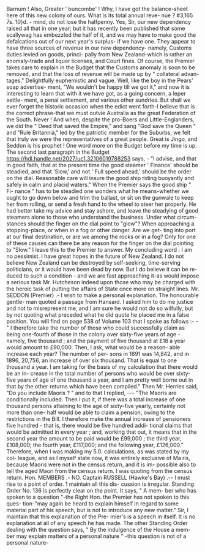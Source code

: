 Barnum ! Also, Greater ' buncombe' ! Why, I have got the balance-sheet here of this new colony of ours. What is its total annual reve- nue ? #3,165 7s. 10}d. - mind, do not lose the halfpenny. Yes, Sir, our new dependency raised all that in one year; but it has recently been published that some scallywag has embezzled the half of it, and we may have to make good the defalcations out of our next year's surplus- if we have one. They appear to have three sources of revenue in our new dependency- namely, Customs duties levied on goods, princi- pally from New Zealand-which is rather an anomaly-trade and liquor licenses, and Court fines. Of course, the Premier takes care to explain in the Budget that the Customs anomaly is soon to be removed, and that the loss of revenue will be made up by " collateral advan- tages." Delightfully euphemistic and vague. Well, like the boy in the Pears' soap advertise- ment, "We wouldn't be happy till we got it," and now it is interesting to learn that with it we have got, as a going concern, a leper settle- ment, a penal settlement, and various other sundries. But shall we ever forget the historic occasion when the edict went forth-I believe that is the correct phrase-that we must outvie Australia as the great Federation of the South. Never ! And when, despite the pro-Boers and Little-Englanders, we did the " Deed that saved the Empire," and sang "God save the Queen " and "Rule Britannia," led by the patriotic member for the Suburbs, we felt that truly we were the representatives of a great people. Great is Jingo, and Seddon is his prophet ! One word more on the Budget before my time is up. The second last paragraph in the Budget https://hdl.handle.net/2027/uc1.32106019788253 says, - "I advise, and that in good faith, that at the present time the good steamer ' Finance' should be steadied, and that 'Slow,' and not ' Full speed ahead,' should be the order on the dial. Reasonable care will insure the good ship riding buoyantly and safely in calm and placid waters." When the Premier says the good ship " Fi- nance " has to be steadied one wonders what he means-whether we ought to go down below and trim the ballast, or sit on the gunwale to keep her from rolling, or send a fresh hand to the wheel to steer her properly. He had better take my advice and stay ashore, and leave the steadying of good steamers alone to those who understand the business. Under what circum- stances should the finger on the dial point to "glow"? When approaching a stopping-place, or when in a fog or other danger. Are we get- ting into port at our final destination, or are we among the rocks or in a fog? Only for one of these causes can there be any reason for the finger on the dial pointing to "Slow." I leave this to the Premier to answer. My concluding word : I am no pessimist. I have great hopes in the future of New Zealand. I do not believe New Zealand can be destroyed by self-seeking, time-serving politicians, or it would have been dead by now. But I do believe it can be re- duced to such a condition - and we are fast approaching it-as would impose a serious task Mr. Hutcheson indeed upon those who may be charged with the heroic task of putting the affairs of State once more on straight lines. Mr. SEDDON (Premier) .- I wish to make a personal explanation. The honourable gentle- man quoted a passage from Hansard. I asked him to do me justice and not to misrepresent me, and I am sure he would not do so wilfully, but by not quoting what preceded what he did quote he placed me in a false position. You will find on page 538 of Volume 103 that I spoke as follows :- - " I therefore take the number of those who could successfully claim as being one-fourth of those in the colony over sixty-five years of age -namely, five thousand ; and the payment of five thousand at £18 a year would amount to £90,000. Then, I ask, what would be a reason- able increase each year? The number of per- sons in 1891 was 14,842, and in 1896, 20,756, an increase of over six thousand. That is equal to one thousand a year. I am taking for the basis of my calculation that there would be an in- crease in the total number of persons who would be over sixty-five years of age of one thousand a year, and I am pretty well borne out in that by the other returns which have been compiled." Then Mr. Herries said, "Do you include Maoris ? " and to that I replied, --- "The Maoris are conditionally included. Then I put it, if there was a total increase of one thousand persons attaining to the age of sixty-five yearly, certainly not more than one- half would be able to claim a pension, owing to the restrictions in the Bill. I therefore make the annual increase of pensioners five hundred - that is, there would be five hundred addi- tional claims that would be admitted in every year ; and, working that out, it means that in the second year the amount to be paid would be £99,000 ; the third year, £108,000; the fourth year, £117,000; and the following year, £126,000." Therefore, when I was making my 5.0. calculations, as was stated by my col- league, and as I myself state now, it was entirely exclusive of Ma ris, because Maoris were not in the census return, and it is im- possible also to tell the aged Maori from the census return. I was quoting from the census return. Hon. MEMBERS .- NO. Captain RUSSELL (Hawke's Bay) .-- I must rise to a point of order. 1 maintain all this dis- cussion is irregular. Standing Order No. 136 is perfectly clear on the point. It says, " A mem- ber who has spoken to a question "-the Right Hon. the Premier has not spoken to this ques- tion-"may again be heard to explain himself in regard to some material part of his speech, but is not to introduce any new matter." Sir, I maintain that this explanation of the Pre- mier's is a speech in itself. It is no explanation at all of any speech he has made. The other Standing Order dealing with the question says, " By the indulgence of the House a mem- ber may explain matters of a personal nature " -this question is not of a personal nature- 